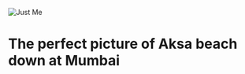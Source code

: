 ![Just Me](https://avatars1.githubusercontent.com/u/25668152?s=400&v=4)
# The perfect picture of **Aksa** beach down at Mumbai

